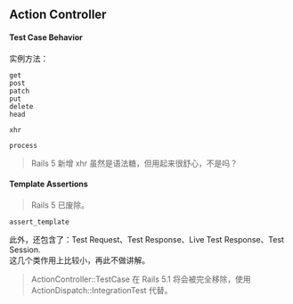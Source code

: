 ## Action Controller

#### Test Case Behavior

实例方法：

```
get
post
patch
put
delete
head

xhr

process
```

> Rails 5 新增 xhr 虽然是语法糖，但用起来很舒心，不是吗？

#### Template Assertions

> Rails 5 已废除。

```
assert_template
```

此外，还包含了：Test Request、Test Response、Live Test Response、Test Session.
<br>
这几个类作用上比较小，再此不做讲解。

> ActionController::TestCase 在 Rails 5.1 将会被完全移除，使用 ActionDispatch::IntegrationTest 代替。
